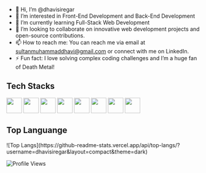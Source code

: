 - 👋 Hi, I’m @dhavisiregar
- 👀 I’m interested in Front-End Development and Back-End Development
- 🌱 I’m currently learning Full-Stack Web Development
- 💞️ I’m looking to collaborate on innovative web development projects and open-source contributions.
- 📫 How to reach me: You can reach me via email at sultanmuhammaddhavi@gmail.com or connect with me on LinkedIn.
- ⚡ Fun fact: I love solving complex coding challenges and I’m a huge fan of Death Metal!

<h2>Tech Stacks</h2>
<div align="left">
  <img src="https://cdn.jsdelivr.net/gh/devicons/devicon@latest/icons/react/react-original.svg" width="40" height="40"/>
  <img src="https://cdn.jsdelivr.net/gh/devicons/devicon@latest/icons/nextjs/nextjs-original.svg" width="40" height="40"/>
  <img src="https://cdn.jsdelivr.net/gh/devicons/devicon@latest/icons/javascript/javascript-original.svg" width="40" height="40"/>
  <img src="https://cdn.jsdelivr.net/gh/devicons/devicon@latest/icons/typescript/typescript-original.svg" width="40" height="40"/>
  <img src="https://cdn.jsdelivr.net/gh/devicons/devicon@latest/icons/tailwindcss/tailwindcss-original.svg" width="40" height="40"/>
  <img src="https://cdn.jsdelivr.net/gh/devicons/devicon@latest/icons/nodejs/nodejs-original-wordmark.svg" width="40" height="40"/>
  <img src="https://cdn.jsdelivr.net/gh/devicons/devicon@latest/icons/express/express-original-wordmark.svg" width="40" height="40"/>
  <img src="https://cdn.jsdelivr.net/gh/devicons/devicon@latest/icons/mysql/mysql-original.svg" width="40" height="40"/>
</div>

<h2>Top Languange</h2>
![Top Langs](https://github-readme-stats.vercel.app/api/top-langs/?username=dhavisiregar&layout=compact&theme=dark)

![Profile Views](https://komarev.com/ghpvc/?username=dhavisiregar&color=blue)
